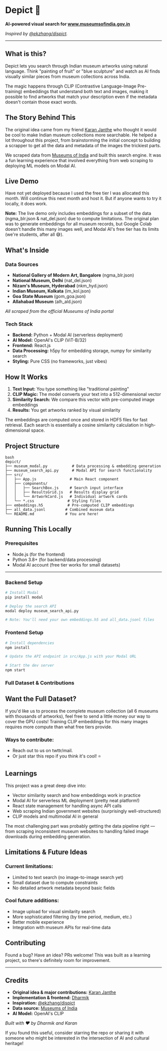 # Depict 🎨

**AI-powered visual search for www.museumsofindia.gov.in**

*Inspired by [@ekzhang/dispict](https://github.com/ekzhang/dispict).*

---

## What is this?

Depict lets you search through Indian museum artworks using natural language. Think "painting of fruit" or "blue sculpture" and watch as AI finds visually similar pieces from museum collections across India.

The magic happens through CLIP (Contrastive Language-Image Pre-training) embeddings that understand both text and images, making it possible to find artworks that match your description even if the metadata doesn't contain those exact words.

## The Story Behind This

The original idea came from my friend [Karan Janthe](http://github.com/kmJ-007/) who thought it would be cool to make Indian museum collections more searchable. He helped a lot throughout this project, from brainstorming the initial concept to building a scrapper to get all the data and metadata of the images the trickiest parts.

We scraped data from [Museums of India](https://www.museumsofindia.gov.in/) and built this search engine. It was a fun learning experience that involved everything from web scraping to deploying ML models on Modal AI.

## Live Demo

<!-- 🔗 **[Try it here!](YOUR_DEPLOYED_URL)**    -->
Have not yet deployed because I used the free tier I was allocated this month. Will continue this next month and host it. But if anyone wants to try it locally, it does work.

**Note:** The live demo only includes embeddings for a subset of the data (ngma_blr.json & nat_del.json) due to compute limitations. The original plan was to generate embeddings for all museum records, but Google Colab doesn't handle this many images well, and Modal AI's free tier has its limits (we're students, after all 😅).

## What's Inside

### Data Sources
- **National Gallery of Modern Art, Bangalore** (ngma_blr.json)
- **National Museum, Delhi** (nat_del.json)
- **Nizam's Museum, Hyderabad** (nkm_hyd.json)
- **Indian Museum, Kolkata** (im_kol.json)
- **Goa State Museum** (gom_goa.json)
- **Allahabad Museum** (alh_ald.json)

*All scraped from the official Museums of India portal*

### Tech Stack
- **Backend:** Python + Modal AI (serverless deployment)
- **AI Model:** OpenAI's CLIP (ViT-B/32)
- **Frontend:** React.js
- **Data Processing:** h5py for embedding storage, numpy for similarity search
- **Styling:** Pure CSS (no frameworks, just vibes)

## How It Works

1. **Text Input:** You type something like "traditional painting"
2. **CLIP Magic:** The model converts your text into a 512-dimensional vector
3. **Similarity Search:** We compare this vector with pre-computed image embeddings
4. **Results:** You get artworks ranked by visual similarity

The embeddings are computed once and stored in HDF5 files for fast retrieval. Each search is essentially a cosine similarity calculation in high-dimensional space.

## Project Structure
```
bash
depict/
├── museum_modal.py           # Data processing & embedding generation
├── museum_search_api.py      # Modal API for search functionality
├── src/
│   ├── App.js               # Main React component
│   ├── components/
│   │   ├── SearchBox.js     # Search input interface
│   │   ├── ResultsGrid.js   # Results display grid
│   │   └── ArtworkCard.js   # Individual artwork cards
│   └── *.css               # Styling files
├── embeddings.h5           # Pre-computed CLIP embeddings
├── all_data.jsonl         # Combined museum data
└── README.md              # You are here!
```

## Running This Locally

### Prerequisites

- Node.js (for the frontend)
- Python 3.8+ (for backend/data processing)
- Modal AI account (free tier works for small datasets)

---

### Backend Setup

```bash
# Install Modal
pip install modal

# Deploy the search API
modal deploy museum_search_api.py

# Note: You'll need your own embeddings.h5 and all_data.jsonl files
```

### Frontend Setup

```bash
# Install dependencies
npm install

# Update the API endpoint in src/App.js with your Modal URL

# Start the dev server
npm start
```


### Full Dataset & Contributions

## Want the Full Dataset?

If you'd like us to process the complete museum collection (all 6 museums with thousands of artworks), feel free to send a little money our way to cover the GPU costs! Training CLIP embeddings for this many images requires more compute than what free tiers provide.

### Ways to contribute:

- Reach out to us on twttr/mail.  
- Or just star this repo if you think it's cool! ⭐

## Learnings

This project was a great deep dive into:

- Vector similarity search and how embeddings work in practice  
- Modal AI for serverless ML deployment (pretty neat platform!)  
- React state management for handling async API calls  
- Web scraping Indian government websites (surprisingly well-structured)  
- CLIP models and multimodal AI in general  

The most challenging part was probably getting the data pipeline right — from scraping inconsistent museum websites to handling failed image downloads during embedding generation.


## Limitations & Future Ideas

### Current limitations:

- Limited to text search (no image-to-image search yet)  
- Small dataset due to compute constraints  
- No detailed artwork metadata beyond basic fields  

### Cool future additions:

- Image upload for visual similarity search  
- More sophisticated filtering (by time period, medium, etc.)  
- Better mobile experience  
- Integration with museum APIs for real-time data

## Contributing

Found a bug? Have an idea? PRs welcome! This was built as a learning project, so there's definitely room for improvement.

---

## Credits

- **Original idea & major contributions:** [Karan Janthe](https://github.com/kmJ-007)  
- **Implementation & frontend:** [Dharmik](https://github.com/dhrm1k)  
- **Inspiration:** [@ekzhang/dispict](https://github.com/ekzhang/dispict)  
- **Data source:** [Museums of India](https://www.museumsofindia.gov.in/)  
- **AI Model:** OpenAI's CLIP  

_Built with ❤️ by Dharmik and Karan_

If you found this useful, consider starring the repo or sharing it with someone who might be interested in the intersection of AI and cultural heritage!
